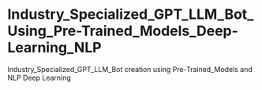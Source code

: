 # Industry_Specialized_GPT_LLM_Bot_Using_Pre-Trained_Models_Deep-Learning_NLP
Industry_Specialized_GPT_LLM_Bot creation using  Pre-Trained_Models and NLP Deep Learning

